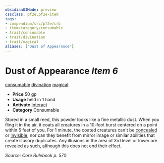 ```yaml
---
obsidianUIMode: preview
cssclass: pf2e,pf2e-item
tags:
- compendium/src/pf2e/crb
- item/category/consumable
- trait/consumable
- trait/divination
- trait/magical
aliases: ["Dust of Appearance"]
---
```

# Dust of Appearance *Item 6*  
[consumable](/rules/traits/consumable.md)  [divination](/rules/traits/divination.md)  [magical](/rules/traits/magical.md)  

- **Price** 50 gp
- **Usage** held in 1 hand
- **Activate** [Interact](/rules/actions/interact.md)
- **Category** Consumable

Stored in a small reed, this powder looks like a fine metallic dust. When you fling it in the air, it coats all creatures in a 10-foot burst centered on a point within 5 feet of you. For 1 minute, the coated creatures can't be [concealed](/rules/conditions.md#Concealed) or [invisible](/rules/conditions.md#Invisible), nor can they benefit from mirror image or similar abilities that create illusory duplicates. Any illusions in the area of 3rd level or lower are revealed as such, although this does not end their effect.

*Source: Core Rulebook p. 570*